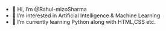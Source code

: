 - 👋 Hi, I’m @Rahul-mizoSharma
- 👀 I’m interested in Artificial Intelligence & Machine Learning
- 🌱 I’m currently learning Python along with HTML,CSS etc.


<!---
Rahul-mizoSharma/Rahul-mizoSharma is a ✨ special ✨ repository because its `README.md` (this file) appears on your GitHub profile.
You can click the Preview link to take a look at your changes.
--->
